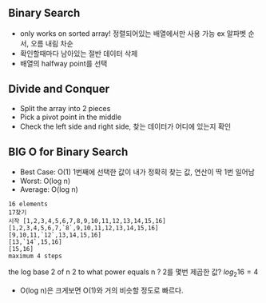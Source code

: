 ## Binary Search
* only works on sorted array!
정렬되어있는 배열에서만 사용 가능 ex 알파벳 순서, 오름 내림 차순
* 확인할때마다 남아있는 절반 데이터 삭제
* 배열의 halfway point를 선택

## Divide and Conquer
* Split the array into 2 pieces 
* Pick a pivot point in the middle 
* Check the left side and right side, 찾는 데이터가 어디에 있는지 확인

## BIG O for Binary Search

* Best Case: O(1)
1번째에 선택한 값이 내가 정확히 찾는 값, 연산이 딱 1번 일어남
* Worst: O(log n)
* Average: O(log n)

```
16 elements 
17찾기
시작 [1,2,3,4,5,6,7,8,9,10,11,12,13,14,15,16]
[1,2,3,4,5,6,7,`8`,9,10,11,12,13,14,15,16]
[9,10,11,`12`,13,14,15,16]
[13,`14`,15,16]
[15,16]
maximum 4 steps
```

the log base 2 of n
2 to what power equals n ? 2를 몇번 제곱한 값?
$log{_2}{16} = 4$
 
* O(log n)은 크게보면 O(1)와 거의 비슷할 정도로 빠르다.